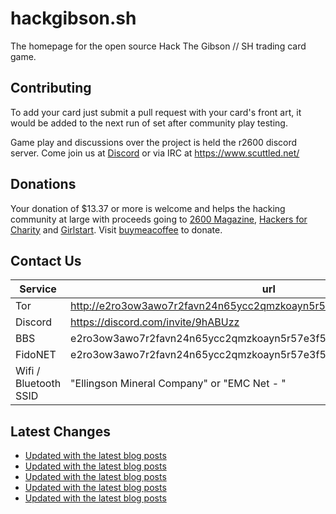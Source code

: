 # hackgibson.sh
The homepage for the open source Hack The Gibson // SH trading card game.


## Contributing

To add your card just submit a pull request with your card's front art, it would be added to the next run of set after community play testing.

Game play and discussions over the project is held the r2600 discord server. Come join us at [Discord](https://discord.com/invite/9hABUzz) or via IRC at https://www.scuttled.net/


## Donations

Your donation of $13.37 or more is welcome and helps the hacking community at large with proceeds going to [2600 Magazine](https://2600.com/), [Hackers for Charity](https://hackersforcharity.org) and [Girlstart](https://girlstart.org).  Visit [buymeacoffee](https://www.buymeacoffee.com/hackgibson.sh) to donate.


## Contact Us

Service | url
-|-
Tor | http://e2ro3ow3awo7r2favn24n65ycc2qmzkoayn5r57e3f56nvjwdcgg32ad.onion
Discord | https://discord.com/invite/9hABUzz
BBS | e2ro3ow3awo7r2favn24n65ycc2qmzkoayn5r57e3f56nvjwdcgg32ad.onion:23
FidoNET | e2ro3ow3awo7r2favn24n65ycc2qmzkoayn5r57e3f56nvjwdcgg32ad.onion:24554
Wifi / Bluetooth SSID | "Ellingson Mineral Company" or "EMC Net - <fidonet address>"

## Latest Changes
<!-- BLOG-POST-LIST:START -->
- [Updated with the latest blog posts](https://github.com/DFW2600/hackgibson.sh/commit/2a247013fb52e0ddac71e1ed39fdbf8a5f1e9f15)
- [Updated with the latest blog posts](https://github.com/DFW2600/hackgibson.sh/commit/6c979b7e8bb8e2b436b1742a74d8260579375d78)
- [Updated with the latest blog posts](https://github.com/DFW2600/hackgibson.sh/commit/a597b5f01aa93879c03da7972672a3c9ddd9f1fd)
- [Updated with the latest blog posts](https://github.com/DFW2600/hackgibson.sh/commit/8575a3e8c009a2afd9dc10149898f376d9b10c28)
- [Updated with the latest blog posts](https://github.com/DFW2600/hackgibson.sh/commit/3342e4e292df8401a86551149731e86c95694933)
<!-- BLOG-POST-LIST:END -->
